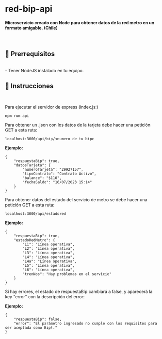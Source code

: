 # red-bip-api
<h4> Microservicio creado con Node para obtener datos de la red metro en un formato amigable. (Chile) </h4>
<br>

<h2> 📝 Prerrequisitos </h2>
<br>
    - Tener NodeJS instalado en tu equipo.

<h2> 📝 Instrucciones </h2>
<br>
<p> Para ejecutar el servidor de express (index.js:)  </p>

```
npm run api
```

<p> Para obtener un .json con los datos de la tarjeta debe hacer una petición GET a esta ruta: <p>

```
localhost:3000/api/bip/<numero de tu bip>
```

<strong>Ejemplo:</strong>

```
{
    "respuestaBip": true,
    "datosTarjeta": {
        "numeroTarjeta": "29927157",
        "tipoContrato": "Contrato Activo",
        "balance": "$110",
        "fechaSaldo": "16/07/2023 15:14"
    }
}
```

<p> Para obtener datos del estado del servicio de metro se debe hacer una petición GET a esta ruta: <p>

```
localhost:3000/api/estadored
```

<strong>Ejemplo:</strong>

```
{
    "respuestaBip": true,
    "estadoRedMetro": {
        "L1": "Línea operativa",
        "L2": "Línea operativa",
        "L3": "Línea operativa",
        "L4": "Línea operativa",
        "L4a": "Línea operativa",
        "L5": "Línea operativa",
        "L6": "Línea operativa",
        "trenNos": "Hay problemas en el servicio"
    }
}
```

<p> Si hay errores, el estado de respuestaBip cambiará a false, y aparecerá la key "error" con la descripción del error:  </p>

<strong>Ejemplo:</strong>
<br />

```
{
    "respuestaBip": false,
    "error": "El parámetro ingresado no cumple con los requisitos para ser aceptada como Bip!."
}
```






